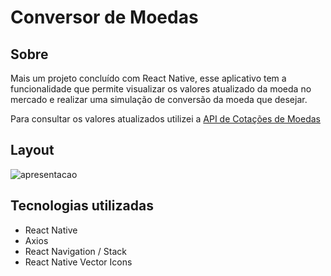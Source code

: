 # Conversor de Moedas

## Sobre
Mais um projeto concluído com React Native, esse aplicativo tem a funcionalidade que permite visualizar os valores atualizado da moeda no mercado e realizar uma simulação de conversão da moeda que desejar.

Para consultar os valores atualizados utilizei a
[API de Cotações de Moedas](https://docs.awesomeapi.com.br/api-de-moedas)

## Layout 

![apresentacao](https://github.com/wagnerSfarias/converterCurrency/blob/main/src/assets/ezgif.com-gif-maker.gif?raw=true=300x534) 


## Tecnologias utilizadas
- React Native
- Axios
- React Navigation / Stack
- React Native Vector Icons